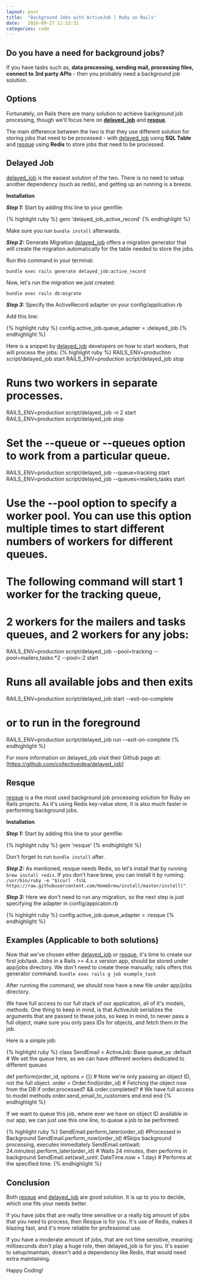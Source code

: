 ```yaml
---
layout: post
title:  "Background Jobs with ActiveJob | Ruby on Rails"
date:   2016-09-27 11:23:32
categories: code
---
```


Do you have a need for background jobs?
---------------------------------------
If you have tasks such as, **data processing, sending mail, processing files, connect to 3rd party APIs** - then you probably need a background job solution.

Options
-------

Fortunately, on Rails there are many solution to achieve background job processing, though we'll focus here on **[delayed_job]** and **[resque]**.


The main difference between the two is that they use different solution for storing jobs that need to be processed - with [delayed_job] using **SQL Table** and [resque] using **Redis** to store jobs that need to be processed.


Delayed Job
-----------
[delayed_job] is the easiest solution of the two. There is no need to setup another dependency (such as redis), and getting up an running is a breeze.

**Installation**

***Step 1:*** Start by adding this line to your gemfile:

{% highlight ruby %}
gem 'delayed_job_active_record'
{% endhighlight %}

Make sure you run `bundle install` afterwards.

***Step 2:*** Generate Migration
[delayed_job] offers a migration generator that will create the migration automatically for the table needed to store the jobs.

Run this command in your terminal:

`bundle exec rails generate delayed_job:active_record`

Now, let's run the migration we just created:

`bundle exec rails db:migrate`


***Step 3:*** Specify the ActiveRecord adapter on your config/application.rb

Add this line:

{% highlight ruby %}
config.active_job.queue_adapter = :delayed_job
{% endhighlight %}

Here is a snippet by [delayed_job] developers on how to start workers, that will process the jobs:
{% highlight ruby %}
RAILS_ENV=production script/delayed_job start
RAILS_ENV=production script/delayed_job stop

# Runs two workers in separate processes.
RAILS_ENV=production script/delayed_job -n 2 start
RAILS_ENV=production script/delayed_job stop

# Set the --queue or --queues option to work from a particular queue.
RAILS_ENV=production script/delayed_job --queue=tracking start
RAILS_ENV=production script/delayed_job --queues=mailers,tasks start

# Use the --pool option to specify a worker pool. You can use this option multiple times to start different numbers of workers for different queues.
# The following command will start 1 worker for the tracking queue,
# 2 workers for the mailers and tasks queues, and 2 workers for any jobs:
RAILS_ENV=production script/delayed_job --pool=tracking --pool=mailers,tasks:*2 --pool=:2 start

# Runs all available jobs and then exits
RAILS_ENV=production script/delayed_job start --exit-on-complete
# or to run in the foreground
RAILS_ENV=production script/delayed_job run --exit-on-complete
{% endhighlight %}

For more information on delayed_job visit their Github page at: [https://github.com/collectiveidea/delayed_job]

[https://github.com/collectiveidea/delayed_job]: https://github.com/collectiveidea/delayed_job
[delayed_job]: https://github.com/collectiveidea/delayed_job
[resque]: https://github.com/resque/resque


Resque
------

[resque] is a the most used background job processing solution for Ruby on Rails projects. As it's using Redis key-value store, it is also much faster in performing background jobs.

**Installation**

***Step 1:*** Start by adding this line to your gemfile:

{% highlight ruby %}
gem 'resque'
{% endhighlight %}

Don't forget to run `bundle install` after.

***Step 2:*** As mentioned, resque needs Redis, so let's install that by running `brew install redis`. If you don't have brew, you can install it by running:
`/usr/bin/ruby -e "$(curl -fsSL https://raw.githubusercontent.com/Homebrew/install/master/install)"`


***Step 3:*** Here we don't need to run any migration, so the next step is just specifying the adapter in config/appicaton.rb

{% highlight ruby %}
config.active_job.queue_adapter = :resque
{% endhighlight %}


Examples (Applicable to both solutions)
---------------------------------------

Now that we've chosen either [delayed_job] or [resque], it's time to create our first job/task. Jobs in a Rails >= 4.x.x version app, should be stored under app/jobs directory. We don't need to create these manually, rails offers this generator command:
`bundle exec rails g job example_task`

After running the command, we should now have a new file under app/jobs directory.

We have full access to our full stack of our application, all of it's models, methods. One thing to keep in mind, is that ActiveJob serializes the arguments that are passed to these jobs, so keep in mind, to never pass a full object, make sure you only pass IDs for objects, and fetch them in the job.

Here is a simple job:

{% highlight ruby %}
class SendEmail < ActiveJob::Base
  queue_as :default # We set the queue here, as we can have different workers dedicated to different queues

  def perform(order_id, options = {}) # Note we're only passing an object ID, not the full object.
    order = Order.find(order_id) # Fetching the object now from the DB
    if order.processed? && order.completed? # We have full access to model methods
      order.send_email_to_customers
    end
  end
end
{% endhighlight %}


If we want to queue this job, where ever we have on object ID available in our app, we can just use this one line, to queue a job to be performed:

{% highlight ruby %}
SendEmail.perform_later(order_id) #Processed in Background
SendEmail.perform_now(order_id) #Skips background processing, executes immediately
SendEmail.set(wait: 24.minutes).perform_later(order_id) # Waits 24 minutes, then performs in background
SendEmail.set(wait_until: DateTime.now + 1.day) # Performs at the specified time.
{% endhighlight %}


Conclusion
----------

Both [resque] and [delayed_job] are good solution. It is up to you to decide, which one fits your needs better.

If you have jobs that are really time sensitive or a really big amount of jobs that you need to process, then Resque is for you. It's use of Redis, makes it blazing fast, and it's more reliable for professional use.

If you have a moderate amount of jobs, that are not time sensitive, meaning milliseconds don't play a huge role, then delayed_job is for you. It's easier to setup/maintain, doesn't add a dependency like Redis, that would need extra maintaining.

Happy Coding!

